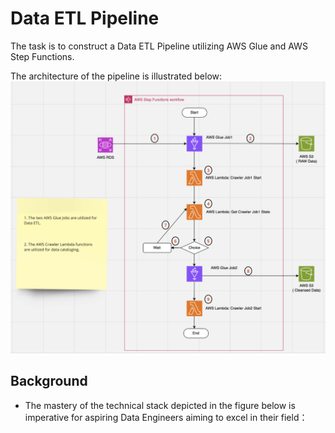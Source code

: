 # Data ETL Pipeline 
The task is to construct a Data ETL Pipeline utilizing AWS Glue and AWS Step Functions.

The architecture of the pipeline is illustrated below:
![Data ETL Pipeline](images/ETL.png)

## Background

- The mastery of the technical stack depicted in the figure below is imperative for aspiring Data Engineers aiming to excel in their field：
  
